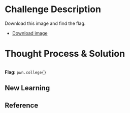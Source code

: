 # Challenge Description
Download this image and find the flag.
  - [Download image](https://artifacts.picoctf.net/c/216/pico.flag.png)
# Thought Process & Solution

```bash

```
**Flag:** `pwn.college{}`
## New Learning
## Reference
